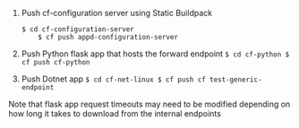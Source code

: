 1. Push cf-configuration server using Static Buildpack
	```
	$ cd cf-configuration-server
        $ cf push appd-configuration-server
	```

2. Push Python flask app that hosts the forward endpoint
       ```
       $ cd cf-python
       $ cf push cf-python
       ```

3. Push Dotnet app 
       ```
       $ cd cf-net-linux
       $ cf push cf test-generic-endpoint
       ```

Note that flask app request timeouts may need to be modified depending on how long it takes to download from the internal endpoints
